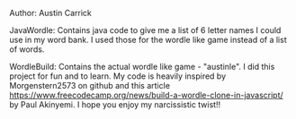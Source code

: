 Author: Austin Carrick

JavaWordle:
Contains java code to give me a list of 6 letter names I could use in my word bank.
I used those for the wordle like game instead of a list of words.

WordleBuild:
Contains the actual wordle like game - "austinle". I did this project for fun and to learn.
My code is heavily inspired by Morgenstern2573 on github and this article https://www.freecodecamp.org/news/build-a-wordle-clone-in-javascript/
by Paul Akinyemi. I hope you enjoy my narcissistic twist!!